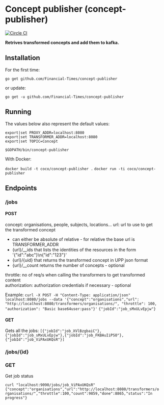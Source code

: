 # Concept publisher (concept-publisher)
[![Circle CI](https://circleci.com/gh/Financial-Times/concept-publisher/tree/master.png?style=shield)](https://circleci.com/gh/Financial-Times/concept-publisher/tree/master)

__Retrives transformed concepts and add them to kafka.__

## Installation

For the first time:

`go get github.com/Financial-Times/concept-publisher`

or update:

`go get -u github.com/Financial-Times/concept-publisher`

## Running

The values below also represent the default values: 

```
export|set PROXY_ADDR=localhost:8080
export|set TRANSFORMER_ADDR=localhost:8080
export|set TOPIC=Concept

$GOPATH/bin/concept-publisher
```

With Docker:

`docker build -t coco/concept-publisher .`
`docker run -ti coco/concept-publisher`

## Endpoints

### /jobs
#### POST
concept: organisations, people, subjects, locations...
url: url to use to get the transformed concept
* can either be absolute of relative - for relative the base url is TRANSFORMER_ADDR
* {url}/__ids that lists the identities of the resources in the form '{"id":"abc"}\n{"id":"123"}'
* {url}/{uid} that returns the transformed concept in UPP json format
* {url}/__count returns the number of concepts - optional

throttle: no of req/s when calling the transformers to get transformed content  
authorization: authorization credentials if necessary - optional


Example:
`curl -X POST -H "Content-Type: application/json" localhost:8080/jobs --data '{"concept":"organisations","url": "http://localhost:8080/transformers/organisations/", "throttle": 100, "authorization": "Basic base64user:pass"}'`
`{"jobId":"job_sMxULvEpjw"}`

#### GET
Gets all the jobs:
`[{"jobId":"job_XVlBzgbaiC"},{"jobId":"job_sMxULvEpjw"},{"jobId":"job_FKBAuIiPSO"},{"jobId":"job_ViPAxUKQsR"}]`


### /jobs/{id}
### GET
Get job status

`curl "localhost:9090/jobs/job_ViPAxUKQsR"`
`{"concept":"organisations","url":"http://localhost:8080/transformers/organisations/","throttle":100,"count":9859,"done":8865,"status":"In progress"}`